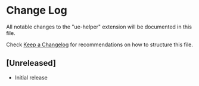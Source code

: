 # Change Log

All notable changes to the "ue-helper" extension will be documented in this file.

Check [Keep a Changelog](http://keepachangelog.com/) for recommendations on how to structure this file.

## [Unreleased]

- Initial release